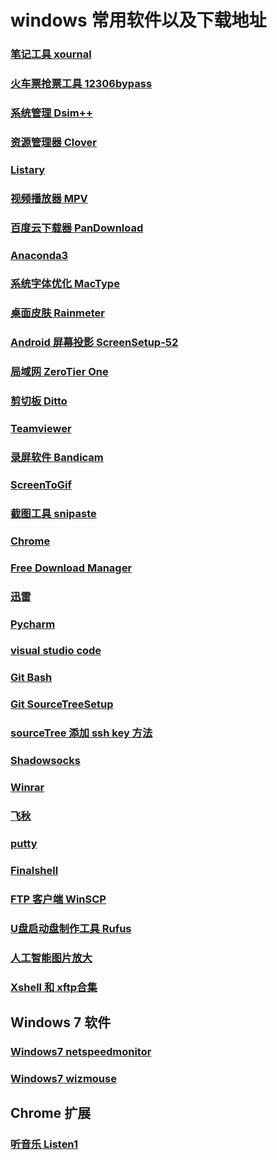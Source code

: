 # windows 常用软件以及下载地址
### [笔记工具 xournal](http://xournal.sourceforge.net/)
### [火车票抢票工具 12306bypass](http://www.12306bypass.com/)
### [系统管理 Dsim++](https://www.chuyu.me/zh-Hans/)
### [资源管理器 Clover](https://github.com/yyxyz/OSOperateSkills/blob/master/OS_Windows/Clover/Clover%2Bv3.4.0%2B%E5%8E%BB%E5%B9%BF%E5%91%8A%E7%BB%BF%E8%89%B2%E7%89%88.7z)
### [Listary](http://www.listary.com/)
### [视频播放器 MPV](https://mpv.io/installation/)
### [百度云下载器 PanDownload](https://github.com/cherryljr/PanDownload)
### [Anaconda3](https://www.anaconda.com/download/)
### [系统字体优化 MacType](http://www.mactype.net/)
### [桌面皮肤 Rainmeter](http://rainmeter.cn/cms/)
### [Android 屏幕投影 ScreenSetup-52](https://github.com/yyxyz/OSOperateSkills/blob/master/OS_Windows/ScreenSetup/ScreenSetup-52.exe)
### [局域网 ZeroTier One](https://www.zerotier.com/)
### [剪切板 Ditto](http://ditto-cp.sourceforge.net/)
### [Teamviewer](https://www.teamviewer.com/zhCN/)
### [录屏软件 Bandicam](https://github.com/yyxyz/OSOperateSkills/blob/master/OS_Windows/Bandicam/Bandicam.rar)
### [ScreenToGif](http://www.screentogif.com/?l=zh_cn)
### [截图工具 snipaste](https://www.snipaste.com/)
### [Chrome](https://github.com/yyxyz/OSOperateSkills/blob/master/OS_Windows/chrome/62.0.3202.89_chrome_installer_x64.zip)
### [Free Download Manager](https://www.freedownloadmanager.org/)
### [迅雷](https://github.com/yyxyz/OSOperateSkills/blob/master/OS_Windows/Thunder/ThunderSpeed_7.10.34.360.exe)
### [Pycharm](https://www.jetbrains.com/pycharm/)
### [visual studio code](https://code.visualstudio.com/)
### [Git Bash](http://gitforwindows.org/)
### [Git SourceTreeSetup](https://www.sourcetreeapp.com/)
### [sourceTree 添加 ssh key 方法](http://blog.csdn.net/tengdazhang770960436/article/details/54171911)
### [Shadowsocks](https://github.com/yyxyz/OSOperateSkills/blob/master/OS_Windows/Shadowsocks/Shadowsocks.exe)
### [Winrar](https://github.com/yyxyz/OSOperateSkills/blob/master/OS_Windows/Winrar/WinRAR_5.50_x64_SC.exe)
### [飞秋](https://github.com/yyxyz/OSOperateSkills/blob/master/OS_Windows/feiqiu/FeiQ.1060559168.exe)

### [putty](http://www.putty.org/)
### [Finalshell](http://www.hostbuf.com/t/988.html)
### [FTP 客户端 WinSCP](https://winscp.net/eng/docs/lang:chs)
### [U盘启动盘制作工具 Rufus](http://rufus.akeo.ie/?locale=zh_CN)
### [人工智能图片放大 ](http://bigjpg.com/)
### [Xshell 和 xftp合集](http://download.csdn.net/download/yyxyz_2012/10179497) 
## Windows 7 软件
### [Windows7 netspeedmonitor](https://netspeedmonitor64.en.softonic.com/?ex=BB-39.2)
### [Windows7 wizmouse](http://antibody-software.com/web/software/software/wizmouse-makes-your-mouse-wheel-work-on-the-window-under-the-mouse/)

## Chrome 扩展
### [听音乐 Listen1](https://github.com/listen1/listen1_chrome_extension)